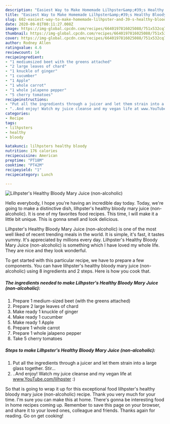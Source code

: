 ```yaml
---
description: "Easiest Way to Make Homemade Lilhpster&amp;#39;s Healthy Bloody Mary Juice (non-alcoholic)"
title: "Easiest Way to Make Homemade Lilhpster&amp;#39;s Healthy Bloody Mary Juice (non-alcoholic)"
slug: 602-easiest-way-to-make-homemade-lilhpster-and-39-s-healthy-bloody-mary-juice-non-alcoholic
date: 2020-09-01T00:11:27.008Z
image: https://img-global.cpcdn.com/recipes/6640197816025088/751x532cq70/lilhpsters-healthy-bloody-mary-juice-non-alcoholic-recipe-main-photo.jpg
thumbnail: https://img-global.cpcdn.com/recipes/6640197816025088/751x532cq70/lilhpsters-healthy-bloody-mary-juice-non-alcoholic-recipe-main-photo.jpg
cover: https://img-global.cpcdn.com/recipes/6640197816025088/751x532cq70/lilhpsters-healthy-bloody-mary-juice-non-alcoholic-recipe-main-photo.jpg
author: Rodney Allen
ratingvalue: 4.6
reviewcount: 14
recipeingredient:
- "1 mediumsized beet with the greens attached"
- "2 large leaves of chard"
- "1 knuckle of ginger"
- "1 cucumber"
- "1 Apple"
- "1 whole carrot"
- "1 whole jalapeno pepper"
- "5 cherry tomatoes"
recipeinstructions:
- "Put all the ingredients through a juicer and let them strain into a large glass together. Stir..."
- "..And enjoy! Watch my juice cleanse and my vegan life at www.YouTube.com/lilhpster :)"
categories:
- Recipe
tags:
- lilhpsters
- healthy
- bloody

katakunci: lilhpsters healthy bloody 
nutrition: 176 calories
recipecuisine: American
preptime: "PT18M"
cooktime: "PT42M"
recipeyield: "1"
recipecategory: Lunch

---
```



![Lilhpster&#39;s Healthy Bloody Mary Juice (non-alcoholic)](https://img-global.cpcdn.com/recipes/6640197816025088/751x532cq70/lilhpsters-healthy-bloody-mary-juice-non-alcoholic-recipe-main-photo.jpg)

Hello everybody, I hope you're having an incredible day today. Today, we're going to make a distinctive dish, lilhpster&#39;s healthy bloody mary juice (non-alcoholic). It is one of my favorites food recipes. This time, I will make it a little bit unique. This is gonna smell and look delicious.

Lilhpster&#39;s Healthy Bloody Mary Juice (non-alcoholic) is one of the most well liked of recent trending meals in the world. It is simple, it's fast, it tastes yummy. It's appreciated by millions every day. Lilhpster&#39;s Healthy Bloody Mary Juice (non-alcoholic) is something which I have loved my whole life. They are nice and they look wonderful.




To get started with this particular recipe, we have to prepare a few components. You can have lilhpster&#39;s healthy bloody mary juice (non-alcoholic) using 8 ingredients and 2 steps. Here is how you cook that.

<!--inarticleads1-->

##### The ingredients needed to make Lilhpster&#39;s Healthy Bloody Mary Juice (non-alcoholic):

1. Prepare 1 medium-sized beet (with the greens attached)
1. Prepare 2 large leaves of chard
1. Make ready 1 knuckle of ginger
1. Make ready 1 cucumber
1. Make ready 1 Apple
1. Prepare 1 whole carrot
1. Prepare 1 whole jalapeno pepper
1. Take 5 cherry tomatoes




<!--inarticleads2-->

##### Steps to make Lilhpster&#39;s Healthy Bloody Mary Juice (non-alcoholic):

1. Put all the ingredients through a juicer and let them strain into a large glass together. Stir...
1. ..And enjoy! Watch my juice cleanse and my vegan life at www.YouTube.com/lilhpster :)




So that is going to wrap it up for this exceptional food lilhpster&#39;s healthy bloody mary juice (non-alcoholic) recipe. Thank you very much for your time. I'm sure you can make this at home. There's gonna be interesting food in home recipes coming up. Remember to save this page on your browser, and share it to your loved ones, colleague and friends. Thanks again for reading. Go on get cooking!
